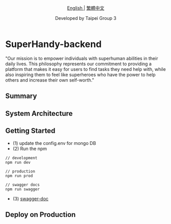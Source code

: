 <p align="center">
  <a href="./README.md"> English </a> | <a href="./README.zh-TW.md"> 繁體中文
  </a>
</p>
  
<p align="center">
  Developed by Taipei Group 3<br></a>
<br>

</p>

# SuperHandy-backend

"Our mission is to empower individuals with superhuman abilities in their daily lives. This philosophy represents our commitment to providing a platform that makes it easy for users to find tasks they need help with, while also inspiring them to feel like superheroes who have the power to help others and increase their own self-worth."

## Summary

## System Architecture

## Getting Started

-   (1) update the config.env for mongo DB
-   (2) Run the npm

```
// development
npm run dev

// production
npm run prod

// swagger docs
npm run swagger

```

-   (3) [swagger-doc](http://localhost:3000/api-doc/)

## Deploy on Production
